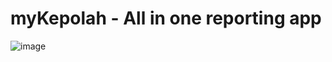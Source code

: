# myKepolah - All in one reporting app

![image](https://github.com/zeminlai/myKepoLah/assets/106502102/8a1dc674-a49b-4bf5-98ff-35042e9431a6)

